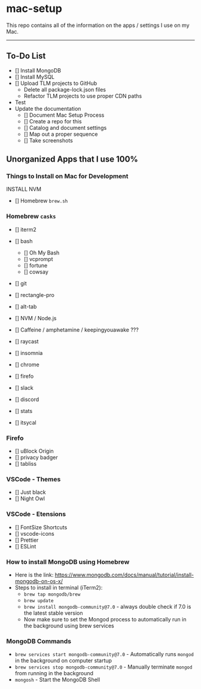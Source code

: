 # mac-setup
This repo contains all of the information on the apps / settings I use on my Mac.

---

## To-Do List
- [] Install MongoDB
- [] Install MySQL
- [] Upload TLM projects to GitHub
    - Delete all package-lock.json files
    - Refactor TLM projects to use proper CDN paths
- Test
- Update the documentation
    - [] Document Mac Setup Process
    - [] Create a repo for this
    - [] Catalog and document settings
    - [] Map out a proper sequence
    - [] Take screenshots

## Unorganized Apps that I use 100%

### Things to Install on Mac for Development

INSTALL NVM

- [] Homebrew `brew.sh`

### Homebrew `casks`

- [] iterm2
- [] bash
    - [] Oh My Bash
    - [] vcprompt
    - [] fortune
    - [] cowsay
- [] git
- [] rectangle-pro
- [] alt-tab

- [] NVM / Node.js
- [] Caffeine / amphetamine / keepingyouawake ???
- [] raycast
- [] insomnia

- [] chrome

- [] firefo
- [] slack
- [] discord

- [] stats
- [] itsycal


### Firefo
- [] uBlock Origin
- [] privacy badger
- [] tabliss


### VSCode - Themes
- [] Just black
- [] Night Owl


### VSCode - Etensions
- [] FontSize Shortcuts
- [] vscode-icons
- [] Prettier
- [] ESLint




### How to install MongoDB using Homebrew
- Here is the link: https://www.mongodb.com/docs/manual/tutorial/install-mongodb-on-os-x/
- Steps to install in terminal (iTerm2):
    - `brew tap mongodb/brew`
    - `brew update`
    - `brew install mongodb-community@7.0` - always double check if 7.0 is the latest stable version
    - Now make sure to set the Mongod process to automatically run in the background using brew services

### MongoDB Commands
- `brew services start mongodb-community@7.0` - Automatically runs `mongod` in the background on computer startup
- `brew services stop mongodb-community@7.0` - Manually terminate `mongod` from running in the background
- `mongosh` - Start the MongoDB Shell